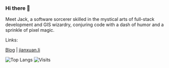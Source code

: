 ### Hi there 👋

Meet Jack, a software sorcerer skilled in the mystical arts of full-stack development and GIS wizardry, conjuring code with a dash of humor and a sprinkle of pixel magic.

Links:

[Blog](https://freeyeti.net) | [jianxuan.li](https://jianxuan.li)

<picture>
  <img alt="Top Langs" src="https://github-readme-stats.vercel.app/api/top-langs/?username=Jianxuan-Li&layout=compact&theme=graywhite&hide=jupyter%20notebook,PLpgSQL,javascript,Dockerfile,PHP,HTML,CSS,Shell">
</picture>

<picture>
  <img alt="Visits" src="https://freeyeti.net/backend/ghstat/v1/s.png">
</picture>
